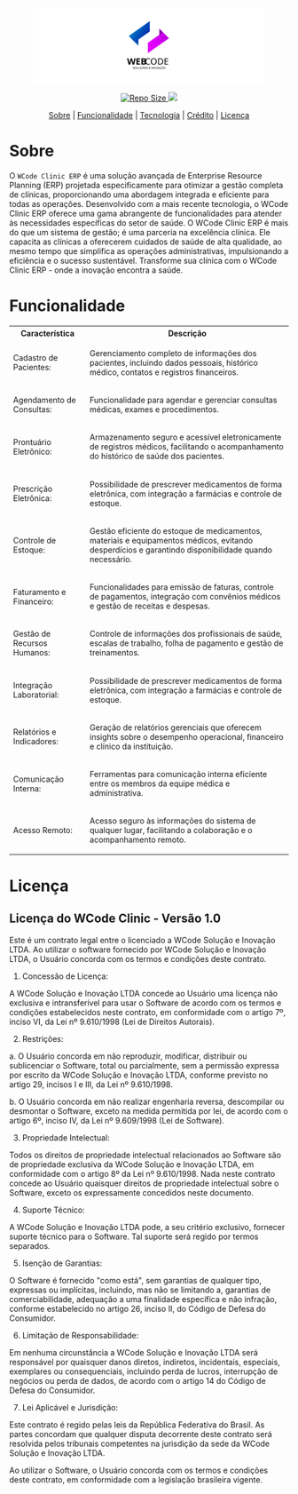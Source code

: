 <div align="center">
    <p>
         <img src="https://raw.githubusercontent.com/rogerionasc/wcode_clinic/dev/src/assets/img/web_code.svg" width="420" />
    </p>
</div>


<div align="center">
    <p>
         <a href="#">
            <img src="https://img.shields.io/github/repo-size/rogerionasc/gesoft?style=flat-square" alt="Repo Size" />
         </a>
           <a href="https://hub.docker.com/r/rogerionasc/gesoft/tags">
            <img src="https://img.shields.io/docker/v/rogerionasc/gesoft?arch=amd64&sort=date&style=flat-square alt="Version docker " />
         </a>
    </p>
</div>

<div align="center">
    <p>
        <a href="#sobre">Sobre</a> |
        <a href="#funcionalidade">Funcionalidade</a> |
        <a href="#tecnologias">Tecnologia</a> |
        <a href="#créditos">Crédito</a> |
        <a href="#licença">Licença</a>
    </p>
</div>

# Sobre

O `WCode Clinic ERP` é uma solução avançada de Enterprise Resource Planning (ERP) projetada especificamente para otimizar a gestão completa de clínicas, proporcionando uma abordagem integrada e eficiente para todas as operações. Desenvolvido com a mais recente tecnologia, o WCode Clinic ERP oferece uma gama abrangente de funcionalidades para atender às necessidades específicas do setor de saúde.
O WCode Clinic ERP é mais do que um sistema de gestão; é uma parceria na excelência clínica. Ele capacita as clínicas a oferecerem cuidados de saúde de alta qualidade, ao mesmo tempo que simplifica as operações administrativas, impulsionando a eficiência e o sucesso sustentável. Transforme sua clínica com o WCode Clinic ERP - onde a inovação encontra a saúde.

# Funcionalidade

<table>
    <tr>
        <th>Característica</th>
        <th>Descrição</th>
    </tr>
    <tr>
        <td>
            <p>Cadastro de Pacientes:</p>
        </td>
        <td>
             <p>Gerenciamento completo de informações dos pacientes, incluindo dados pessoais, histórico médico, contatos e registros financeiros.</p>
        </td>
    </tr>
    <tr>
        <td>
            <p>Agendamento de Consultas:</p>
        </td>
        <td>
             <p>Funcionalidade para agendar e gerenciar consultas médicas, exames e procedimentos.</p></p>
        </td>
    </tr>
    <tr>
        <td>
            <p>Prontuário Eletrônico:</p>
        </td>
        <td>
             <p>Armazenamento seguro e acessível eletronicamente de registros médicos, facilitando o acompanhamento do histórico de saúde dos pacientes.</p></p>
        </td>
    </tr>
    <tr>
        <td>
            <p>Prescrição Eletrônica:</p>
        </td>
        <td>
             <p>Possibilidade de prescrever medicamentos de forma eletrônica, com integração a farmácias e controle de estoque.</p>
        </td>
    </tr>
    <tr>
        <td>
            <p>Controle de Estoque:</p>
        </td>
        <td>
             <p>Gestão eficiente do estoque de medicamentos, materiais e equipamentos médicos, evitando desperdícios e garantindo disponibilidade quando necessário.</p>
        </td>
    </tr>
    <tr>
        <td>
            <p>Faturamento e Financeiro:</p>
        </td>
        <td>
             <p>Funcionalidades para emissão de faturas, controle de pagamentos, integração com convênios médicos e gestão de receitas e despesas.</p>
        </td>
    </tr>
    <tr>
        <td>
            <p>Gestão de Recursos Humanos:</p>
        </td>
        <td>
             <p>Controle de informações dos profissionais de saúde, escalas de trabalho, folha de pagamento e gestão de treinamentos.</p>
        </td>
    </tr>
    <tr>
        <td>
            <p>Integração Laboratorial:</p>
        </td>
        <td>
             <p>Possibilidade de prescrever medicamentos de forma eletrônica, com integração a farmácias e controle de estoque.</p>
        </td>
    </tr>
    <tr>
        <td>
            <p>Relatórios e Indicadores:</p>
        </td>
        <td>
             <p>Geração de relatórios gerenciais que oferecem insights sobre o desempenho operacional, financeiro e clínico da instituição.</p>
        </td>
    </tr>
    <tr>
        <td>
            <p>Comunicação Interna:</p>
        </td>
        <td>
             <p>Ferramentas para comunicação interna eficiente entre os membros da equipe médica e administrativa.</p>
        </td>
    </tr>
    <tr>
        <td>
            <p>Acesso Remoto:</p>
        </td>
        <td>
             <p>Acesso seguro às informações do sistema de qualquer lugar, facilitando a colaboração e o acompanhamento remoto.</p>
        </td>
    </tr>
   
    
</table>
        

# Licença

## Licença do WCode Clinic - Versão 1.0

Este é um contrato legal entre o licenciado a WCode Solução e Inovação LTDA. Ao utilizar o software fornecido por WCode Solução e Inovação LTDA, o Usuário concorda com os termos e condições deste contrato.

1. Concessão de Licença:

A WCode Solução e Inovação LTDA concede ao Usuário uma licença não exclusiva e intransferível para usar o Software de acordo com os termos e condições estabelecidos neste contrato, em conformidade com o artigo 7º, inciso VI, da Lei nº 9.610/1998 (Lei de Direitos Autorais).

2. Restrições:

a. O Usuário concorda em não reproduzir, modificar, distribuir ou sublicenciar o Software, total ou parcialmente, sem a permissão expressa por escrito da WCode Solução e Inovação LTDA, conforme previsto no artigo 29, incisos I e III, da Lei nº 9.610/1998.

b. O Usuário concorda em não realizar engenharia reversa, descompilar ou desmontar o Software, exceto na medida permitida por lei, de acordo com o artigo 6º, inciso IV, da Lei nº 9.609/1998 (Lei de Software).

3. Propriedade Intelectual:

Todos os direitos de propriedade intelectual relacionados ao Software são de propriedade exclusiva da WCode Solução e Inovação LTDA, em conformidade com o artigo 8º da Lei nº 9.610/1998. Nada neste contrato concede ao Usuário quaisquer direitos de propriedade intelectual sobre o Software, exceto os expressamente concedidos neste documento.

4. Suporte Técnico:

A WCode Solução e Inovação LTDA pode, a seu critério exclusivo, fornecer suporte técnico para o Software. Tal suporte será regido por termos separados.

5. Isenção de Garantias:

O Software é fornecido "como está", sem garantias de qualquer tipo, expressas ou implícitas, incluindo, mas não se limitando a, garantias de comerciabilidade, adequação a uma finalidade específica e não infração, conforme estabelecido no artigo 26, inciso II, do Código de Defesa do Consumidor.

6. Limitação de Responsabilidade:

Em nenhuma circunstância a WCode Solução e Inovação LTDA será responsável por quaisquer danos diretos, indiretos, incidentais, especiais, exemplares ou consequenciais, incluindo perda de lucros, interrupção de negócios ou perda de dados, de acordo com o artigo 14 do Código de Defesa do Consumidor.

7. Lei Aplicável e Jurisdição:

Este contrato é regido pelas leis da República Federativa do Brasil. As partes concordam que qualquer disputa decorrente deste contrato será resolvida pelos tribunais competentes na jurisdição da sede da WCode Solução e Inovação LTDA.

Ao utilizar o Software, o Usuário concorda com os termos e condições deste contrato, em conformidade com a legislação brasileira vigente.


